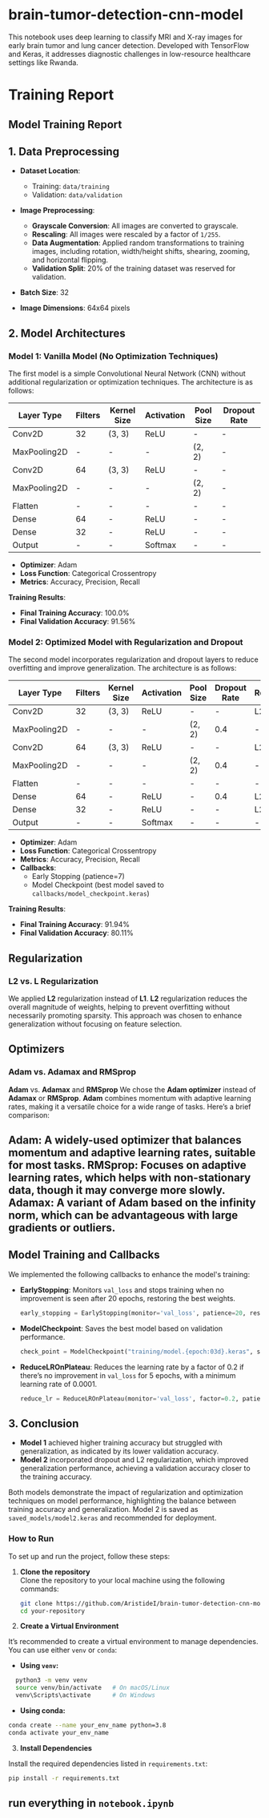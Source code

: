 # brain-tumor-detection-cnn-model

This notebook uses deep learning to classify MRI and X-ray images for early brain tumor and lung cancer detection. Developed with TensorFlow and Keras, it addresses diagnostic challenges in low-resource healthcare settings like Rwanda.

# Training Report

## Model Training Report

## 1. Data Preprocessing

- **Dataset Location**:
  - Training: `data/training`
  - Validation: `data/validation`
- **Image Preprocessing**:

  - **Grayscale Conversion**: All images are converted to grayscale.
  - **Rescaling**: All images were rescaled by a factor of `1/255`.
  - **Data Augmentation**: Applied random transformations to training images, including rotation, width/height shifts, shearing, zooming, and horizontal flipping.
  - **Validation Split**: 20% of the training dataset was reserved for validation.

- **Batch Size**: 32
- **Image Dimensions**: 64x64 pixels

## 2. Model Architectures

### Model 1: Vanilla Model (No Optimization Techniques)

The first model is a simple Convolutional Neural Network (CNN) without additional regularization or optimization techniques. The architecture is as follows:

| Layer Type   | Filters | Kernel Size | Activation | Pool Size | Dropout Rate |
| ------------ | ------- | ----------- | ---------- | --------- | ------------ |
| Conv2D       | 32      | (3, 3)      | ReLU       | -         | -            |
| MaxPooling2D | -       | -           | -          | (2, 2)    | -            |
| Conv2D       | 64      | (3, 3)      | ReLU       | -         | -            |
| MaxPooling2D | -       | -           | -          | (2, 2)    | -            |
| Flatten      | -       | -           | -          | -         | -            |
| Dense        | 64      | -           | ReLU       | -         | -            |
| Dense        | 32      | -           | ReLU       | -         | -            |
| Output       | -       | -           | Softmax    | -         | -            |

- **Optimizer**: Adam
- **Loss Function**: Categorical Crossentropy
- **Metrics**: Accuracy, Precision, Recall

**Training Results**:

- **Final Training Accuracy**: 100.0%
- **Final Validation Accuracy**: 91.56%

### Model 2: Optimized Model with Regularization and Dropout

The second model incorporates regularization and dropout layers to reduce overfitting and improve generalization. The architecture is as follows:

| Layer Type   | Filters | Kernel Size | Activation | Pool Size | Dropout Rate | Regularization |
| ------------ | ------- | ----------- | ---------- | --------- | ------------ | -------------- |
| Conv2D       | 32      | (3, 3)      | ReLU       | -         | -            | L2(0.001)      |
| MaxPooling2D | -       | -           | -          | (2, 2)    | 0.4          | -              |
| Conv2D       | 64      | (3, 3)      | ReLU       | -         | -            | L2(0.001)      |
| MaxPooling2D | -       | -           | -          | (2, 2)    | 0.4          | -              |
| Flatten      | -       | -           | -          | -         | -            | -              |
| Dense        | 64      | -           | ReLU       | -         | 0.4          | L2(0.001)      |
| Dense        | 32      | -           | ReLU       | -         | -            | L2(0.001)      |
| Output       | -       | -           | Softmax    | -         | -            | -              |

- **Optimizer**: Adam
- **Loss Function**: Categorical Crossentropy
- **Metrics**: Accuracy, Precision, Recall
- **Callbacks**:
  - Early Stopping (patience=7)
  - Model Checkpoint (best model saved to `callbacks/model_checkpoint.keras`)

**Training Results**:

- **Final Training Accuracy**: 91.94%
- **Final Validation Accuracy**: 80.11%

## Regularization

### L2 vs. L Regularization


We applied **L2** regularization instead of **L1**. **L2** regularization reduces the overall magnitude of weights, helping to prevent overfitting without necessarily promoting sparsity. This approach was chosen to enhance generalization without focusing on feature selection.

## Optimizers

### Adam vs. Adamax and RMSprop

**Adam** vs. **Adamax** and **RMSprop**
We chose the **Adam optimizer** instead of **Adamax** or **RMSprop**. **Adam** combines momentum with adaptive learning rates, making it a versatile choice for a wide range of tasks. Here’s a brief comparison:

**Adam**: A widely-used optimizer that balances momentum and adaptive learning rates, suitable for most tasks.
**RMSprop**: Focuses on adaptive learning rates, which helps with non-stationary data, though it may converge more slowly.
**Adamax**: A variant of Adam based on the infinity norm, which can be advantageous with large gradients or outliers.
---

## Model Training and Callbacks

We implemented the following callbacks to enhance the model's training:

- **EarlyStopping**: Monitors `val_loss` and stops training when no improvement is seen after 20 epochs, restoring the best weights.

  ```python
  early_stopping = EarlyStopping(monitor='val_loss', patience=20, restore_best_weights=True)
  ```

- **ModelCheckpoint**: Saves the best model based on validation performance.

  ```python
  check_point = ModelCheckpoint("training/model.{epoch:03d}.keras", save_best_only=True)
  ```

- **ReduceLROnPlateau**: Reduces the learning rate by a factor of 0.2 if there’s no improvement in `val_loss` for 5 epochs, with a minimum learning rate of 0.0001.

  ```python
  reduce_lr = ReduceLROnPlateau(monitor='val_loss', factor=0.2, patience=5, min_lr=0.0001)
  ```

## 3. Conclusion

- **Model 1** achieved higher training accuracy but struggled with generalization, as indicated by its lower validation accuracy.
- **Model 2** incorporated dropout and L2 regularization, which improved generalization performance, achieving a validation accuracy closer to the training accuracy.

Both models demonstrate the impact of regularization and optimization techniques on model performance, highlighting the balance between training accuracy and generalization. Model 2 is saved as `saved_models/model2.keras` and recommended for deployment.

### How to Run

To set up and run the project, follow these steps:

1. **Clone the repository**  
   Clone the repository to your local machine using the following commands:

   ```bash
   git clone https://github.com/AristideI/brain-tumor-detection-cnn-model
   cd your-repository
   ```

2. **Create a Virtual Environment**

It’s recommended to create a virtual environment to manage dependencies. You can use either `venv` or `conda`:

- **Using `venv`:**

```bash
  python3 -m venv venv
  source venv/bin/activate   # On macOS/Linux
  venv\Scripts\activate      # On Windows
```

- **Using conda:**

```bash
conda create --name your_env_name python=3.8
conda activate your_env_name
```

3. **Install Dependencies**

Install the required dependencies listed in `requirements.txt`:

```bash
pip install -r requirements.txt
```

## run everything in `notebook.ipynb`
